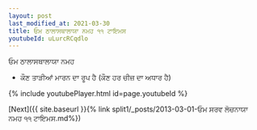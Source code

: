 ```yaml
---
layout: post
last_modified_at: 2021-03-30
title: ਓਮ ਠਾਲਾਸਥਾਲਾਯਾ ਨਮਹ ੧੧ ਟਾਇਮਸ
youtubeId: uLurcRCqdlo
---
```

 
 
 ਓਮ ਠਾਲਾਸਥਾਲਾਯਾ ਨਮਹ  
 
 -  ਕੌਣ ਤਾੜੀਆਂ ਮਾਰਨ ਦਾ ਰੂਪ ਹੈ (ਕੌਣ ਹਰ ਚੀਜ਼ ਦਾ ਅਧਾਰ ਹੈ) 
 
  
 
  
 
 
 
 
 
 


{% include youtubePlayer.html id=page.youtubeId %}
 
[Next]({{ site.baseurl }}{% link  split1/_posts/2013-03-01-ਓਮ ਸਰਵ ਲੋਚਨਾਯਾ ਨਮਹ ੧੧ ਟਾਇਮਸ.md%})
 
